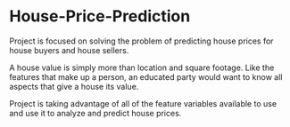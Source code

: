 # House-Price-Prediction
Project is focused on solving the problem of predicting house prices for house buyers and house sellers. 

A house value is simply more than location and square footage. Like the features that make up a person, an educated party would want to know all aspects that give a house its value. 

Project is taking advantage of all of the feature variables available to use and use it to analyze and predict house prices.
